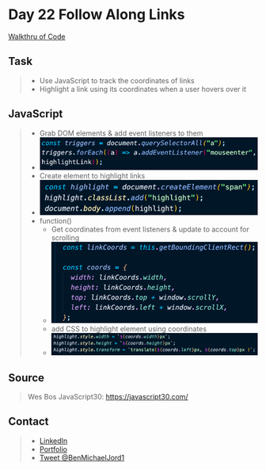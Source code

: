 # Day 22 Follow Along Links

[Walkthru of Code](add.url.here)

## Task

> - Use JavaScript to track the coordinates of links
> - Highlight a link using its coordinates when a user hovers over it

## JavaScript

> - Grab DOM elements & add event listeners to them
> - ![dom elements](images/dom-elements.png)
> - Create element to highlight links
> - ![highlighter element](images/highlighter.png)
> - function()
>   - Get coordinates from event listeners & update to account for scrolling
>   - ![coordinates](images/coords.png)
>   - add CSS to highlight element using coordinates
>   - ![css properies](images/css.png)

## Source

> Wes Bos JavaScript30: https://javascript30.com/

## Contact

> - [LinkedIn](https://www.linkedin.com/in/benjamin-alt-higginbotham/)
> - [Portfolio](https://my-portfolio.benjamin-higginbotham.vercel.app/)
> - [Tweet @BenMichaelJord1](https://twitter.com/BenMichaelJord1)
